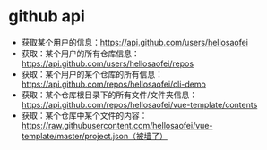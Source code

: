 # github api

- 获取某个用户的信息：https://api.github.com/users/hellosaofei
- 获取：某个用户的所有仓库信息：https://api.github.com/users/hellosaofei/repos
- 获取：某个用户的某个仓库的所有信息：https://api.github.com/repos/hellosaofei/cli-demo
- 获取：某个仓库根目录下的所有文件/文件夹信息：https://api.github.com/repos/hellosaofei/vue-template/contents
- 获取：某个仓库中某个文件的内容：https://raw.githubusercontent.com/hellosaofei/vue-template/master/project.json（被墙了）
